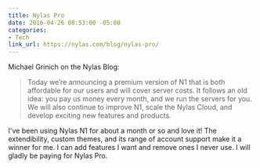 ```yaml
---
title: Nylas Pro
date: 2016-04-26 08:53:00 -05:00
categories:
- Tech
link_url: https://nylas.com/blog/nylas-pro/
---
```


Michael Grinich on the Nylas Blog:

> Today we’re announcing a premium version of N1 that is both affordable for our users and will cover server costs. It follows an old idea: you pay us money every month, and we run the servers for you. We will also continue to improve N1, scale the Nylas Cloud, and develop exciting new features and products.

I've been using Nylas N1 for about a month or so and love it! The extendibility, custom themes, and its range of account support make it a winner for me. I can add features I want and remove ones I never use. I will gladly be paying for Nylas Pro.

